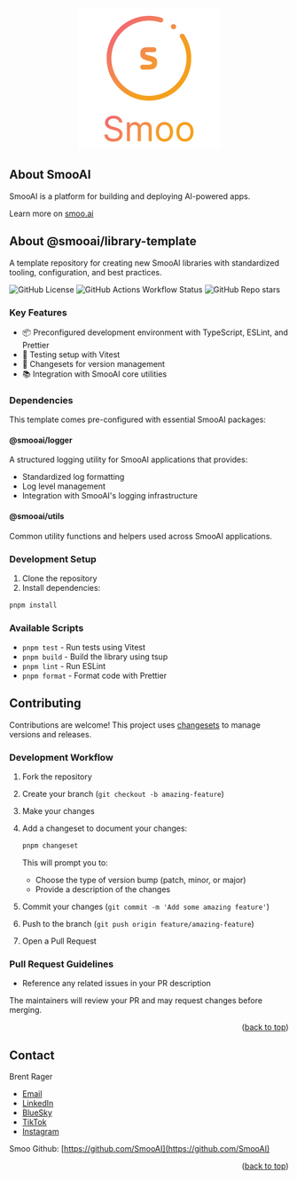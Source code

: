 <!-- Improved compatibility of back to top link: See: https://github.com/othneildrew/Best-README-Template/pull/73 -->

<a name="readme-top"></a>

<!--
*** Thanks for checking out the Best-README-Template. If you have a suggestion
*** that would make this better, please fork the repo and create a pull request
*** or simply open an issue with the tag "enhancement".
*** Don't forget to give the project a star!
*** Thanks again! Now go create something AMAZING! :D
-->

<!-- PROJECT SHIELDS -->
<!--
*** I'm using markdown "reference style" links for readability.
*** Reference links are enclosed in brackets [ ] instead of parentheses ( ).
*** See the bottom of this document for the declaration of the reference variables
*** for contributors-url, forks-url, etc. This is an optional, concise syntax you may use.
*** https://www.markdownguide.org/basic-syntax/#reference-style-links
-->

<!-- PROJECT LOGO -->
<br />
<div align="center">
  <a href="https://smoo.ai">
    <img src="images/logo.png" alt="SmooAI Logo" />
  </a>
</div>

<!-- ABOUT THE PROJECT -->

## About SmooAI

SmooAI is a platform for building and deploying AI-powered apps.

Learn more on [smoo.ai](https://smoo.ai)

## About @smooai/library-template

A template repository for creating new SmooAI libraries with standardized tooling, configuration, and best practices.

![GitHub License](https://img.shields.io/github/license/SmooAI/library-template?style=for-the-badge)
![GitHub Actions Workflow Status](https://img.shields.io/github/actions/workflow/status/SmooAI/library-template/release.yml?style=for-the-badge)
![GitHub Repo stars](https://img.shields.io/github/stars/SmooAI/library-template?style=for-the-badge)

### Key Features

- 📦 Preconfigured development environment with TypeScript, ESLint, and Prettier
- 🧪 Testing setup with Vitest
- 🔄 Changesets for version management
- 📚 Integration with SmooAI core utilities

### Dependencies

This template comes pre-configured with essential SmooAI packages:

#### @smooai/logger

A structured logging utility for SmooAI applications that provides:

- Standardized log formatting
- Log level management
- Integration with SmooAI's logging infrastructure

#### @smooai/utils

Common utility functions and helpers used across SmooAI applications.

### Development Setup

1. Clone the repository
2. Install dependencies:

```sh
pnpm install
```

### Available Scripts

- `pnpm test` - Run tests using Vitest
- `pnpm build` - Build the library using tsup
- `pnpm lint` - Run ESLint
- `pnpm format` - Format code with Prettier

## Contributing

Contributions are welcome! This project uses [changesets](https://github.com/changesets/changesets) to manage versions and releases.

### Development Workflow

1. Fork the repository
2. Create your branch (`git checkout -b amazing-feature`)
3. Make your changes
4. Add a changeset to document your changes:

    ```sh
    pnpm changeset
    ```

    This will prompt you to:

    - Choose the type of version bump (patch, minor, or major)
    - Provide a description of the changes

5. Commit your changes (`git commit -m 'Add some amazing feature'`)
6. Push to the branch (`git push origin feature/amazing-feature`)
7. Open a Pull Request

### Pull Request Guidelines

- Reference any related issues in your PR description

The maintainers will review your PR and may request changes before merging.

<!-- CONTACT -->

<p align="right">(<a href="#readme-top">back to top</a>)</p>

## Contact

Brent Rager

- [Email](mailto:brent@smoo.ai)
- [LinkedIn](https://www.linkedin.com/in/brentrager/)
- [BlueSky](https://bsky.app/profile/brentragertech.bsky.social)
- [TikTok](https://www.tiktok.com/@brentragertech)
- [Instagram](https://www.instagram.com/brentragertech/)

Smoo Github: [https://github.com/SmooAI](https://github.com/SmooAI)

<p align="right">(<a href="#readme-top">back to top</a>)</p>

<!-- MARKDOWN LINKS & IMAGES -->
<!-- https://www.markdownguide.org/basic-syntax/#reference-style-links -->

[sst.dev-url]: https://reactjs.org/
[sst]: https://img.shields.io/badge/sst-EDE1DA?style=for-the-badge&logo=sst&logoColor=E27152
[sst-url]: https://sst.dev/
[next]: https://img.shields.io/badge/next.js-000000?style=for-the-badge&logo=nextdotjs&logoColor=white
[next-url]: https://nextjs.org/
[aws]: https://img.shields.io/badge/aws-232F3E?style=for-the-badge&logo=amazonaws&logoColor=white
[aws-url]: https://tailwindcss.com/
[tailwindcss]: https://img.shields.io/badge/tailwind%20css-0B1120?style=for-the-badge&logo=tailwindcss&logoColor=#06B6D4
[tailwindcss-url]: https://tailwindcss.com/
[zod]: https://img.shields.io/badge/zod-3E67B1?style=for-the-badge&logoColor=3E67B1
[zod-url]: https://zod.dev/
[sanity]: https://img.shields.io/badge/sanity-F36458?style=for-the-badge
[sanity-url]: https://www.sanity.io/
[vitest]: https://img.shields.io/badge/vitest-1E1E20?style=for-the-badge&logo=vitest&logoColor=#6E9F18
[vitest-url]: https://vitest.dev/
[pnpm]: https://img.shields.io/badge/pnpm-F69220?style=for-the-badge&logo=pnpm&logoColor=white
[pnpm-url]: https://pnpm.io/
[turborepo]: https://img.shields.io/badge/turborepo-000000?style=for-the-badge&logo=turborepo&logoColor=#EF4444
[turborepo-url]: https://turbo.build/

